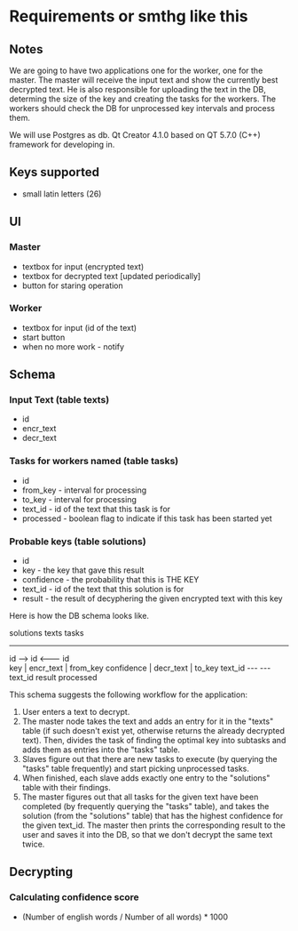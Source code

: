 # Requirements or smthg like this

## Notes
We are going to have two applications one for the worker, one for the master.
The master will receive the input text and show the currently best decrypted text.
He is also responsible for uploading the text in the DB, determing the size of the key and creating the tasks for the workers.
The workers should check the DB for unprocessed key intervals and process them.

We will use Postgres as db.
Qt Creator 4.1.0 based on QT 5.7.0 (C++) framework for developing in.


## Keys supported
 - small latin letters (26) 

## UI
 ### Master
  - textbox for input (encrypted text)
  - textbox for decrypted text [updated periodically]
  - button for staring operation

 ### Worker
  - textbox for input (id of the text)
  - start button
  - when no more work - notify


## Schema

### Input Text (table texts)
 - id
 - encr_text
 - decr_text

### Tasks for workers named <id of the text> (table tasks)
 - id
 - from_key - interval for processing
 - to_key - interval for processing
 - text_id - id of the text that this task is for
 - processed - boolean flag to indicate if this task has been started yet

### Probable keys (table solutions)
 - id
 - key - the key that gave this result
 - confidence - the probability that this is THE KEY
 - text_id - id of the text that this solution is for
 - result - the result of decyphering the given encrypted text with this key


Here is how the DB schema looks like.

solutions      texts          tasks
---------      -----          -----
id         --> id      <---   id        
key        |   encr_text  |   from_key
confidence |   decr_text  |   to_key
text_id  ---              --- text_id
result	                      processed

This schema suggests the following workflow for the application:
1. User enters a text to decrypt.
2. The master node takes the text and adds an entry for it in the "texts" table (if such doesn't exist yet, otherwise returns the already decrypted text). Then, divides the task of finding the optimal key into subtasks and adds them as entries into the "tasks" table.
3. Slaves figure out that there are new tasks to execute (by querying the "tasks" table frequently) and start picking unprocessed tasks.
4. When finished, each slave adds exactly one entry to the "solutions" table with their findings.
5. The master figures out that all tasks for the given text have been completed (by frequently querying the "tasks" table), and takes the solution (from the "solutions" table) that has the highest confidence for the given text_id. The master then prints the corresponding result to the user and saves it into the DB, so that we don't decrypt the same text twice.


## Decrypting

### Calculating confidence score
 - (Number of english words / Number of all words) * 1000
